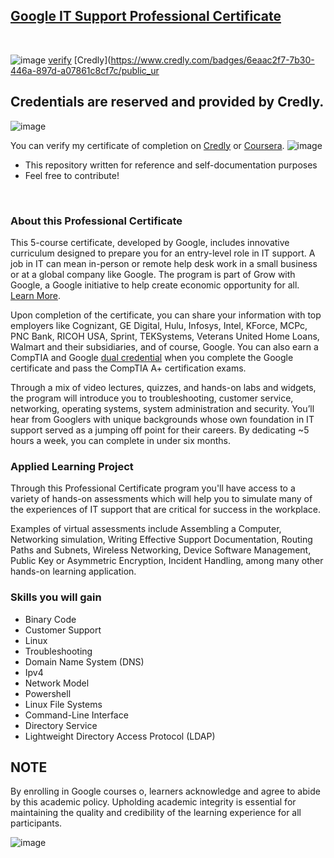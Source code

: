 ## [Google IT Support Professional Certificate](https://www.coursera.org/professional-certificates/google-it-support)

<br>





![image](https://github.com/HAQ-NAWAZ-MALIK/Google-Professional-Certificates-Repository/assets/86514900/155e4ab0-9cc3-4124-ad50-f069f0f3212b) [verify](hhttps://www.credly.com/badges/6eaac2f7-7b30-446a-897d-a07861c8cf7c/public_url)  [Credly](https://www.credly.com/badges/6eaac2f7-7b30-446a-897d-a07861c8cf7c/public_ur

 ## Credentials are reserved and provided by Credly.
![image](https://github.com/HAQ-NAWAZ-MALIK/Google-Professional-Certificates-Repository/assets/86514900/b7705242-4ca4-452d-8467-68775dc0e881)

You can verify my certificate of completion on [Credly](https://www.credly.com/badges/6eaac2f7-7b30-446a-897d-a07861c8cf7c/public_url) or [Coursera](https://www.coursera.org/account/accomplishments/specialization/certificate/28JMVN9XTNKB).
![image](https://github.com/HAQ-NAWAZ-MALIK/Google-Professional-Certificates-Repository/assets/86514900/a1f62eea-f6be-4d9d-af72-a785a93b5a4c)



* This repository written for reference and self-documentation purposes
* Feel free to contribute!


<br>


### About this Professional Certificate

This 5-course certificate, developed by Google, includes innovative curriculum designed to prepare you for an entry-level role in IT support. A job in IT can mean in-person or remote help desk work in a small business or at a global company like Google. The program is part of Grow with Google, a Google initiative to help create economic opportunity for all. [Learn More](https://www.youtube.com/watch?v=5ZjTX0GC944&t=1s).

Upon completion of the certificate, you can share your information with top employers like Cognizant, GE Digital, Hulu, Infosys, Intel, KForce, MCPc, PNC Bank, RICOH USA, Sprint, TEKSystems, Veterans United Home Loans, Walmart and their subsidiaries, and of course, Google. You can also earn a CompTIA and Google [dual credential](https://www.blog.google/outreach-initiatives/grow-with-google/-it-support-comptia/) when you complete the Google certificate and pass the CompTIA A+ certification exams.

Through a mix of video lectures, quizzes, and hands-on labs and widgets, the program will introduce you to troubleshooting, customer service, networking, operating systems, system administration and security. You’ll hear from Googlers with unique backgrounds whose own foundation in IT support served as a jumping off point for their careers. By dedicating ~5 hours a week, you can complete in under six months.

### Applied Learning Project

Through this Professional Certificate program you'll have access to a variety of hands-on assessments which will help you to simulate many of the experiences of IT support that are critical for success in the workplace.

Examples of virtual assessments include Assembling a Computer, Networking simulation, Writing Effective Support Documentation, Routing Paths and Subnets, Wireless Networking, Device Software Management, Public Key or Asymmetric Encryption, Incident Handling, among many other hands-on learning application.

### Skills you will gain

* Binary Code
* Customer Support
* Linux
* Troubleshooting
* Domain Name System (DNS)
* Ipv4
* Network Model
* Powershell
* Linux File Systems
* Command-Line Interface
* Directory Service
* Lightweight Directory Access Protocol (LDAP)

## NOTE

By enrolling in Google courses o, learners acknowledge and agree to abide by this academic policy. Upholding academic integrity is essential for maintaining the quality and credibility of the learning experience for all participants.

![image](https://github.com/HAQ-NAWAZ-MALIK/Google-Professional-Certificates-Repository/assets/86514900/28601be5-2852-4df5-a715-77750f5cbe8e)

